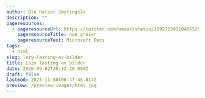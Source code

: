```yaml
---
author: Ole Halvor Smylingsås
description: ""
pageresources:
  - pageresourceUrl: https://twitter.com/umaar/status/1292763931048652800
    pageresourceTitle: noe greier
    pageresourceText: Microsoft Docs
tags:
  - html
slug: lazy-lasting-av-bilder
title: Lazy lasting av bilder
date: 2020-09-02T20:12:20.000Z
draft: false
lastmod: 2023-11-08T06:47:46.814Z
preview: /preview-images/html.jpg
---
```

<!--more-->

